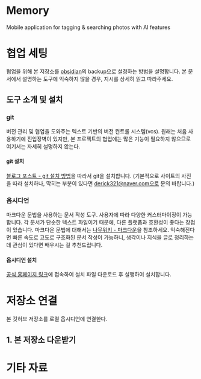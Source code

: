 # Memory
Mobile application for tagging & searching photos with AI features
# 협업 세팅
협업을 위해 본 저장소를 [obsidian](https://obsidian.md/)의 backup으로 설정하는 방법을 설명합니다.
본 문서에서 설명하는 도구에 익숙하지 않을 경우, 지시를 상세히 읽고 따라주세요.
## 도구 소개 및 설치
### git
버전 관리 및 협업을 도와주는 텍스트 기반의 버전 컨트롤 시스템(vcs).
원래는 처음 사용하기에 진입장벽이 있지만, 본 프로젝트의 협업에는 많은 기능이 필요하지 않으므로 여기서는 자세히 설명하지 않는다.
#### git 설치
[블로그 포스트 - git 설치 방법](https://sfida.tistory.com/46)을 따라서 git을 설치합니다.
(기본적으로 사이트의 사진을 따라 설치하나, 막히는 부분이 있다면 derick321@naver.com으로 문의 바랍니다.)
### 옵시디언
마크다운 문법을 사용하는 문서 작성 도구. 사용자에 따라 다양한 커스터마이징이 가능합니다.
각 문서가 단순한 텍스트 파일이기 때문에, 다른 플랫폼과 호환성이 좋다는 장점이 있습니다.
마크다운 문법에 대해서는 [나무위키 - 마크다운](https://namu.wiki/w/%EB%A7%88%ED%81%AC%EB%8B%A4%EC%9A%B4)을 참조하세요. 익숙해진다면 빠른 속도로 고도로 구조화된 문서 작성이 가능하니, 생각이나 지식을 글로 정리하는 데 관심이 있다면 배우시는 걸 추천드립니다.
#### 옵시디언 설치
[공식 홈페이지 링크](https://obsidian.md/download)에 접속하여 설치 파일 다운로드 후 실행하여 설치합니다.
# 저장소 연결
본 깃허브 저장소를 로컬 옵시디언에 연결한다.
## 1. 본 저장소 다운받기

### 

# 기타 자료
